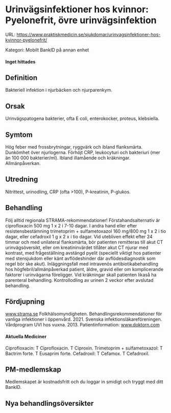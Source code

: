# Urinvägsinfektioner hos kvinnor: Pyelonefrit, övre urinvägsinfektion

URL: https://www.praktiskmedicin.se/sjukdomar/urinvagsinfektioner-hos-kvinnor-pyelonefrit/



Kategori: Mobilt BankID på annan enhet

#### Inget hittades

## Definition

Bakteriell infektion i njurbäcken och njurparenkym.

## Orsak

Urinvägspatogena bakterier, ofta E coli, enterokocker, proteus, klebsiella.

## Symtom

Hög feber med frossbrytningar, ryggvärk och ibland flanksmärta. Dunkömhet över njurlogerna. Förhöjt CRP, leukocyturi och bakteriuri (mer än 100 000 bakterier/ml). Ibland illamående och kräkningar. Allmänpåverkan.

## Utredning

Nitrittest, urinodling, CRP (ofta >100), P-kreatinin, P-glukos.

## Behandling

Följ alltid regionala STRAMA-rekommendationer!
Förstahandsalternativ är ciprofloxacin 500 mg 1 x 2 i 7-10 dagar. I andra hand eller efter resistensbestämning trimetoprim + sulfametoxazol 160 mg/800 mg 1 x 2 i tio dagar, eller cefadroxil 1 g x 2 x i tio dagar. Vid utebliven effekt efter 24 timmar och med unilateral flanksmärta, bör patienten remitteras till akut CT urinvägsöversikt, eller om kreatininvärdet tillåter akut CT njurar med kontrast, med frågeställning avstängd pyelit (speciellt viktigt hos patienter med stensjukdom eller känt avflödeshinder där avflödesdiagnostik som regel bör ske akut). Inläggningsfall med intravenös antibiotikabehandling hos högfebril/allmänpåverkad patient, äldre, gravid eller om komplicerande faktorer i urinvägarna föreligger. Vid kräkningar skall patienten likaså ha parenteral behandling. Kontrollodling av urinen 2 veckor efter avslutad behandling.

## Fördjupning

www.strama.se
Folkhälsomyndigheten. Behandlingsrekommendationer för vanliga infektioner i öppenvård. 2021.
Svenska infektionsläkareföreningen. Vårdprogram UVI hos vuxna. 2013.
Patientinformation: www.doktorn.com

#### Aktuella Mediciner

Ciprofloxacin: T Ciprofloxacin. T Ciproxin.
Trimetoprim + sulfametoxazol: T Bactrim forte. T Eusaprim forte.
Cefadroxil: T Cefamox. T Cefadroxil.

## PM-medlemskap

Medlemskapet är kostnadsfritt och du loggar in smidigt och tryggt med ditt BankID.

## Nya behandlingsöversikter

